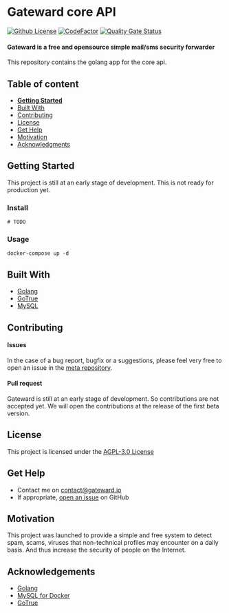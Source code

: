 # Gateward core API

[![Github License](https://img.shields.io/badge/license-AGPL_3.0-green)](https://github.com/gateward/api/blob/main/LICENSE)
[![CodeFactor](https://www.codefactor.io/repository/github/gateward/api/badge)](https://www.codefactor.io/repository/github/gateward/api)
[![Quality Gate Status](https://sonarcloud.io/api/project_badges/measure?project=gateward_api&metric=alert_status)](https://sonarcloud.io/summary/new_code?id=gateward_api)

#### Gateward is a free and opensource simple mail/sms security forwarder

This repository contains the golang app for the core api.


## Table of content

- [**Getting Started**](#getting-started)
- [Built With](#built-with)
- [Contributing](#contributing)
- [License](#license)
- [Get Help](#get-help)
- [Motivation](#motivation)
- [Acknowledgments](#acknowledgements)

## Getting Started

This project is still at an early stage of development. This is not ready for production yet.

### Install
```console
# TODO
```

### Usage
```console
docker-compose up -d
```

## Built With
- [Golang](https://go.dev/)
- [GoTrue](https://github.com/netlify/gotrue)
- [MySQL](https://www.mysql.com/)

## Contributing

#### Issues
In the case of a bug report, bugfix or a suggestions, please feel very free to open an issue in the [meta repository](https://github.com/gateward/gateward/issues).

#### Pull request
Gateward is still at an early stage of development. So contributions are not accepted yet. We will open the contributions at the release of the first beta version.

## License

This project is licensed under the [AGPL-3.0 License](https://github.com/gateward/api/blob/master/LICENSE)

## Get Help
- Contact me on contact@gateward.io
- If appropriate, [open an issue](https://github.com/gateward/gateward/issues) on GitHub

## Motivation
This project was launched to provide a simple and free system to detect spam, scams, viruses that non-technical profiles may encounter on a daily basis. And thus increase the security of people on the Internet.

## Acknowledgements

- [Golang](https://github.com/golang/go/blob/master/LICENSE)
- [MySQL for Docker](https://github.com/docker-library/mysql/blob/master/LICENSE)
- [GoTrue](https://github.com/netlify/gotrue/blob/master/LICENSE)
